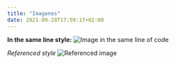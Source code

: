 ```yaml
---
title: "Imagenes"
date: 2021-09-28T17:59:17+02:00
---
```


**In the same line style:** 
![Image in the same line of code](/practica/images/descarga.jpeg "Image 1")


*Referenced style*
![Referenced image][logo]

[logo]: /practica/images/descarga.jpeg "Image 2"





